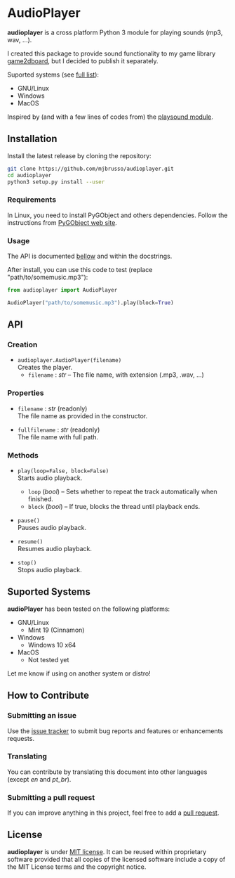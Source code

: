 # AudioPlayer
**audioplayer** is a cross platform Python 3 module for playing sounds (mp3, wav, ...).

I created this package to provide sound functionality to my game library [game2dboard](https://github.com/mjbrusso/game2dboard), but I decided to publish it separately.

Suported systems (see [full list](#Suported-Systems)):
- GNU/Linux 
- Windows
- MacOS

Inspired by (and with a few lines of codes from) the [playsound module](https://github.com/TaylorSMarks/playsound).


## Installation

Install the latest release by cloning the repository:

```bash
git clone https://github.com/mjbrusso/audioplayer.git 
cd audioplayer
python3 setup.py install --user
```


### Requirements

In Linux, you need to install PyGObject and others dependencies. Follow the instructions from [PyGObject web site](https://pygobject.readthedocs.io/en/latest/getting_started.html).

### Usage

The API is documented [bellow](#API) and within the docstrings. 

After install, you can use this code to test (replace "path/to/somemusic.mp3"):

```python
from audioplayer import AudioPlayer

AudioPlayer("path/to/somemusic.mp3").play(block=True)

```

## API

### Creation

- `audioplayer.AudioPlayer(filename)`<br>
Creates the player.
  - `filename` : *str* – The file name, with extension  (.mp3, .wav, ...)

### Properties

- `filename` : *str*  (readonly)<br> 
The file name as provided in the constructor.


- `fullfilename` : *str*  (readonly)<br> 
The file name with full path.

### Methods

- `play(loop=False, block=False)`<br>
Starts audio playback.
    - `loop` (*bool*) – Sets whether to repeat the track automatically when finished.
    - `block` (*bool*) – If true, blocks the thread until playback ends.

- `pause()`<br>
Pauses audio playback.

- `resume()`<br>
Resumes audio playback.
  
- `stop()`<br>
Stops audio playback.

## Suported Systems

**audioPlayer** has been tested on the following platforms:

- GNU/Linux
  - Mint 19 (Cinnamon)
- Windows
  - Windows 10 x64
- MacOS
  - Not tested yet

Let me know if using on another system or distro!

## How to Contribute

### Submitting an issue

Use the [issue tracker](https://github.com/mjbrusso/audioplayer/issues) to submit bug reports and features or enhancements requests.


### Translating

You can contribute by translating this document into other languages ​​(except *en* and *pt_br*).

### Submitting a pull request

If you can improve anything in this project, feel free to add a [pull request](https://github.com/mjbrusso/audioplayer/pulls).


## License

**audioplayer** is under [MIT license](https://github.com/mjbrusso/audioplayer/blob/master/LICENSE). It can be reused within proprietary software provided that all copies of the licensed software include a copy of the MIT License terms and the copyright notice.
